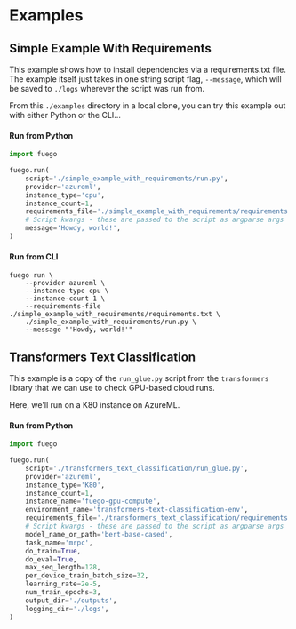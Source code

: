 # Examples

## Simple Example With Requirements

This example shows how to install dependencies via a requirements.txt file. The example itself just takes in one string script flag, `--message`, which will be saved to `./logs` wherever the script was run from.

From this `./examples` directory in a local clone, you can try this example out with either Python or the CLI...

#### Run from Python

```python
import fuego

fuego.run(
    script='./simple_example_with_requirements/run.py',
    provider='azureml',
    instance_type='cpu',
    instance_count=1,
    requirements_file='./simple_example_with_requirements/requirements.txt',
    # Script kwargs - these are passed to the script as argparse args
    message='Howdy, world!',
)
```

#### Run from CLI

```
fuego run \
    --provider azureml \
    --instance-type cpu \
    --instance-count 1 \
    --requirements-file ./simple_example_with_requirements/requirements.txt \
    ./simple_example_with_requirements/run.py \
    --message "'Howdy, world!'"
```

## Transformers Text Classification

This example is a copy of the `run_glue.py` script from the `transformers` library that we can use to check GPU-based cloud runs.

Here, we'll run on a K80 instance on AzureML.

#### Run from Python

```python
import fuego

fuego.run(
    script='./transformers_text_classification/run_glue.py',
    provider='azureml',
    instance_type='K80',
    instance_count=1,
    instance_name='fuego-gpu-compute',
    environment_name='transformers-text-classification-env',
    requirements_file='./transformers_text_classification/requirements.txt',
    # Script kwargs - these are passed to the script as argparse args
    model_name_or_path='bert-base-cased',
    task_name='mrpc',
    do_train=True,
    do_eval=True,
    max_seq_length=128,
    per_device_train_batch_size=32,
    learning_rate=2e-5,
    num_train_epochs=3,
    output_dir='./outputs',
    logging_dir='./logs',
)
```